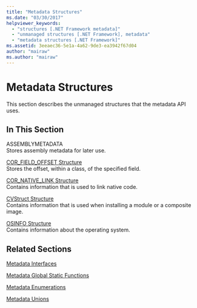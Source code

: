 ```yaml
---
title: "Metadata Structures"
ms.date: "03/30/2017"
helpviewer_keywords: 
  - "structures [.NET Framework metadata]"
  - "unmanaged structures [.NET Framework], metadata"
  - "metadata structures [.NET Framework]"
ms.assetid: 3eeaec36-5e1a-4a62-9de3-ea3942f67d04
author: "mairaw"
ms.author: "mairaw"
---
```

# Metadata Structures
This section describes the unmanaged structures that the metadata API uses.  
  
## In This Section  
 ASSEMBLYMETADATA  
 Stores assembly metadata for later use.  
  
 [COR_FIELD_OFFSET Structure](../../../../docs/framework/unmanaged-api/metadata/cor-field-offset-structure.md)  
 Stores the offset, within a class, of the specified field.  
  
 [COR_NATIVE_LINK Structure](../../../../docs/framework/unmanaged-api/metadata/cor-native-link-structure.md)  
 Contains information that is used to link native code.  
  
 [CVStruct Structure](../../../../docs/framework/unmanaged-api/metadata/cvstruct-structure.md)  
 Contains information that is used when installing a module or a composite image.  
  
 [OSINFO Structure](../../../../docs/framework/unmanaged-api/metadata/osinfo-structure.md)  
 Contains information about the operating system.  
  
## Related Sections  
 [Metadata Interfaces](../../../../docs/framework/unmanaged-api/metadata/metadata-interfaces.md)  
  
 [Metadata Global Static Functions](../../../../docs/framework/unmanaged-api/metadata/metadata-global-static-functions.md)  
  
 [Metadata Enumerations](../../../../docs/framework/unmanaged-api/metadata/metadata-enumerations.md)  
  
 [Metadata Unions](../../../../docs/framework/unmanaged-api/metadata/metadata-unions.md)
